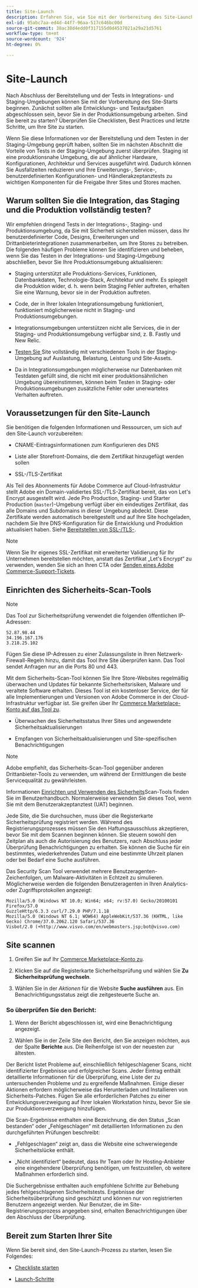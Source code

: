 ```yaml
---
title: Site-Launch
description: Erfahren Sie, wie Sie mit der Vorbereitung des Site-Launches beginnen.
exl-id: 95abc7aa-ed4d-44f7-96aa-517c646bc00d
source-git-commit: 38ac38d4edd0f317155d0d4537021a29a21d5761
workflow-type: tm+mt
source-wordcount: '924'
ht-degree: 0%

---
```


# Site-Launch

Nach Abschluss der Bereitstellung und der Tests in Integrations- und Staging-Umgebungen können Sie mit der Vorbereitung des Site-Starts beginnen. Zunächst sollten alle Entwicklungs- und Testaufgaben abgeschlossen sein, bevor Sie in der Produktionsumgebung arbeiten. Sind Sie bereit zu starten? Überprüfen Sie Checklisten, Best Practices und letzte Schritte, um Ihre Site zu starten.

Wenn Sie diese Informationen vor der Bereitstellung und dem Testen in der Staging-Umgebung geprüft haben, sollten Sie im nächsten Abschnitt die Vorteile von Tests in der Staging-Umgebung zuerst überprüfen. Staging ist eine produktionsnahe Umgebung, die auf ähnlicher Hardware, Konfigurationen, Architektur und Services ausgeführt wird. Dadurch können Sie Ausfallzeiten reduzieren und Ihre Erweiterungs-, Service-, benutzerdefinierten Konfigurationen- und Händlerakzeptanztests zu wichtigen Komponenten für die Freigabe Ihrer Sites und Stores machen.

## Warum sollten Sie die Integration, das Staging und die Produktion vollständig testen?

Wir empfehlen dringend Tests in der Integrations-, Staging- und Produktionsumgebung, da Sie mit Sicherheit sicherstellen müssen, dass Ihr benutzerdefinierter Code, Designs, Erweiterungen und Drittanbieterintegrationen zusammenarbeiten, um Ihre Stores zu betreiben. Die folgenden häufigen Probleme können Sie identifizieren und beheben, wenn Sie das Testen in der Integrations- und Staging-Umgebung abschließen, bevor Sie Ihre Produktionsumgebung aktualisieren:

- Staging unterstützt alle Produktions-Services, Funktionen, Datenbankdaten, Technologie-Stack, Architektur und mehr. Es spiegelt die Produktion wider, d. h. wenn beim Staging Fehler auftreten, erhalten Sie eine Warnung, bevor sie in der Produktion auftreten.

- Code, der in Ihrer lokalen Integrationsumgebung funktioniert, funktioniert möglicherweise nicht in Staging- und Produktionsumgebungen.

- Integrationsumgebungen unterstützen nicht alle Services, die in der Staging- und Produktionsumgebung verfügbar sind, z. B. Fastly und New Relic.

- [Testen Sie ](../test/guidance.md) Site vollständig mit verschiedenen Tools in der Staging-Umgebung auf Auslastung, Belastung, Leistung und Site-Assets.

- Da in Integrationsumgebungen möglicherweise nur Datenbanken mit Testdaten gefüllt sind, die nicht mit einer produktionsähnlichen Umgebung übereinstimmen, können beim Testen in Staging- oder Produktionsumgebungen zusätzliche Fehler oder unerwartetes Verhalten auftreten.

## Voraussetzungen für den Site-Launch

Sie benötigen die folgenden Informationen und Ressourcen, um sich auf den Site-Launch vorzubereiten:

- CNAME-Eintragsinformationen zum Konfigurieren des DNS

- Liste aller Storefront-Domains, die dem Zertifikat hinzugefügt werden sollen

- SSL-/TLS-Zertifikat

Als Teil des Abonnements für Adobe Commerce auf Cloud-Infrastruktur stellt Adobe ein Domain-validiertes SSL-/TLS-Zertifikat bereit, das von Let&#39;s Encrypt ausgestellt wird. Jede Pro Production, Staging- und Starter Production (`master`)-Umgebung verfügt über ein eindeutiges Zertifikat, das alle Domains und Subdomains in dieser Umgebung abdeckt. Diese Zertifikate werden automatisch bereitgestellt und auf Ihre Site hochgeladen, nachdem Sie Ihre DNS-Konfiguration für die Entwicklung und Produktion aktualisiert haben. Siehe [Bereitstellen von SSL-/TLS-](../cdn/fastly-configuration.md#provision-ssltls-certificates).

>[!NOTE]
>
>Wenn Sie Ihr eigenes SSL-Zertifikat mit erweiterter Validierung für Ihr Unternehmen bereitstellen möchten, anstatt das Zertifikat „Let&#39;s Encrypt“ zu verwenden, wenden Sie sich an Ihren CTA oder [Senden eines Adobe Commerce-Support-Tickets](https://experienceleague.adobe.com/docs/commerce-knowledge-base/kb/help-center-guide/magento-help-center-user-guide.html#submit-ticket).

## Einrichten des Sicherheits-Scan-Tools

>[!NOTE]
>
>Das Tool zur Sicherheitsprüfung verwendet die folgenden öffentlichen IP-Adressen:
>
>```text
>52.87.98.44
>34.196.167.176
>3.218.25.102
>```
>
>Fügen Sie diese IP-Adressen zu einer Zulassungsliste in Ihren Netzwerk-Firewall-Regeln hinzu, damit das Tool Ihre Site überprüfen kann. Das Tool sendet Anfragen nur an die Ports 80 und 443.

Mit dem Sicherheits-Scan-Tool können Sie Ihre Store-Websites regelmäßig überwachen und Updates für bekannte Sicherheitsrisiken, Malware und veraltete Software erhalten. Dieses Tool ist ein kostenloser Service, der für alle Implementierungen und Versionen von Adobe Commerce in der Cloud-Infrastruktur verfügbar ist. Sie greifen über Ihr [Commerce Marketplace-Konto auf das Tool zu](https://account.magento.com/customer/account/login).

- Überwachen des Sicherheitsstatus Ihrer Sites und angewendete Sicherheitsaktualisierungen

- Empfangen von Sicherheitsaktualisierungen und Site-spezifischen Benachrichtigungen

>[!NOTE]
>
>Adobe empfiehlt, das Sicherheits-Scan-Tool gegenüber anderen Drittanbieter-Tools zu verwenden, um während der Ermittlungen die beste Servicequalität zu gewährleisten.

Informationen [ Einrichten und Verwenden des Sicherheits](https://experienceleague.adobe.com/en/docs/commerce-admin/systems/security/security-scan)Scan-Tools finden Sie im Benutzerhandbuch. Normalerweise verwenden Sie dieses Tool, wenn Sie mit dem Benutzerakzeptanztest (UAT) beginnen.

Jede Site, die Sie durchsuchen, muss über die Registerkarte Sicherheitsprüfung registriert werden. Während des Registrierungsprozesses müssen Sie den Haftungsausschluss akzeptieren, bevor Sie mit dem Scannen beginnen können. Sie steuern sowohl den Zeitplan als auch die Autorisierung des Benutzers, nach Abschluss jeder Überprüfung Benachrichtigungen zu erhalten. Sie können die Suche für ein bestimmtes, wiederkehrendes Datum und eine bestimmte Uhrzeit planen oder bei Bedarf eine Suche ausführen.

Das Security Scan Tool verwendet mehrere Benutzeragenten-Zeichenfolgen, um Malware-Aktivitäten in Echtzeit zu simulieren. Möglicherweise werden die folgenden Benutzeragenten in Ihren Analytics- oder Zugriffsprotokollen angezeigt:

```text
Mozilla/5.0 (Windows NT 10.0; Win64; x64; rv:57.0) Gecko/20100101 Firefox/57.0
GuzzleHttp/6.3.3 curl/7.29.0 PHP/7.1.18
Mozilla/5.0 (Windows NT 6.1; WOW64) AppleWebKit/537.36 (KHTML, like Gecko) Chrome/37.0.2062.120 Safari/537.36
Visbot/2.0 (+http://www.visvo.com/en/webmasters.jsp;bot@visvo.com)
```

## Site scannen

1. Greifen Sie auf Ihr [Commerce Marketplace-Konto zu](https://account.magento.com/customer/account/login).

1. Klicken Sie auf die Registerkarte Sicherheitsprüfung und wählen Sie **Zu Sicherheitsprüfung wechseln**.

1. Wählen Sie in der _Aktionen_ für die Website **Suche ausführen** aus. Ein Benachrichtigungsstatus zeigt die zeitgesteuerte Suche an.

### So überprüfen Sie den Bericht:

1. Wenn der Bericht abgeschlossen ist, wird eine Benachrichtigung angezeigt.

1. Wählen Sie in der Zeile Site den Bericht, den Sie anzeigen möchten, aus der Spalte **Berichte** aus. Die Reihenfolge ist von der neuesten zur ältesten.

Der Bericht listet Probleme auf, einschließlich fehlgeschlagener Scans, nicht identifizierter Ergebnisse und erfolgreicher Scans. Jeder Eintrag enthält detaillierte Informationen für die Überprüfung, eine Liste der zu untersuchenden Probleme und zu ergreifende Maßnahmen. Einige dieser Aktionen erfordern möglicherweise das Herunterladen und Installieren von Sicherheits-Patches. Fügen Sie alle erforderlichen Patches zu einer Entwicklungsverzweigung auf Ihrer lokalen Workstation hinzu, bevor Sie sie zur Produktionsverzweigung hinzufügen.

Die Scan-Ergebnisse enthalten eine Bezeichnung, die den Status „Scan bestanden“ oder „Fehlgeschlagen“ mit detaillierten Informationen zu den durchgeführten Prüfungen beschreibt:

- „Fehlgeschlagen“ zeigt an, dass die Website eine schwerwiegende Sicherheitslücke enthält.

- „Nicht identifiziert“ bedeutet, dass Ihr Team oder Ihr Hosting-Anbieter eine eingehendere Überprüfung benötigen, um festzustellen, ob weitere Maßnahmen erforderlich sind.

Die Suchergebnisse enthalten auch empfohlene Schritte zur Behebung jedes fehlgeschlagenen Sicherheitstests. Ergebnisse der Sicherheitsüberprüfung sind geschützt und können nur von registrierten Benutzern angezeigt werden. Nur Benutzer, die im Site-Registrierungsprozess angegeben sind, erhalten Benachrichtigungen über den Abschluss der Überprüfung.

## Bereit zum Starten Ihrer Site

Wenn Sie bereit sind, den Site-Launch-Prozess zu starten, lesen Sie Folgendes:

- [Checkliste starten](checklist.md)

- [Launch-Schritte](steps.md)
